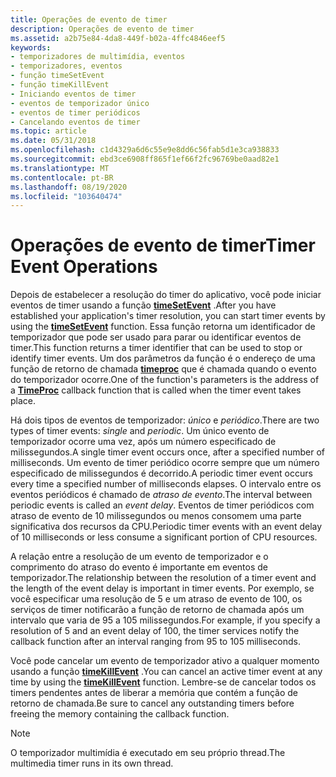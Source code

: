 ```yaml
---
title: Operações de evento de timer
description: Operações de evento de timer
ms.assetid: a2b75e84-4da8-449f-b02a-4ffc4846eef5
keywords:
- temporizadores de multimídia, eventos
- temporizadores, eventos
- função timeSetEvent
- função timeKillEvent
- Iniciando eventos de timer
- eventos de temporizador único
- eventos de timer periódicos
- Cancelando eventos de timer
ms.topic: article
ms.date: 05/31/2018
ms.openlocfilehash: c1d4329a6d6c55e9e8dd6c56fab5d1e3ca938833
ms.sourcegitcommit: ebd3ce6908ff865f1ef66f2fc96769be0aad82e1
ms.translationtype: MT
ms.contentlocale: pt-BR
ms.lasthandoff: 08/19/2020
ms.locfileid: "103640474"
---
```

# <a name="timer-event-operations"></a><span data-ttu-id="630fd-111">Operações de evento de timer</span><span class="sxs-lookup"><span data-stu-id="630fd-111">Timer Event Operations</span></span>

<span data-ttu-id="630fd-112">Depois de estabelecer a resolução do timer do aplicativo, você pode iniciar eventos de timer usando a função [**timeSetEvent**](/previous-versions//dd757634(v=vs.85)) .</span><span class="sxs-lookup"><span data-stu-id="630fd-112">After you have established your application's timer resolution, you can start timer events by using the [**timeSetEvent**](/previous-versions//dd757634(v=vs.85)) function.</span></span> <span data-ttu-id="630fd-113">Essa função retorna um identificador de temporizador que pode ser usado para parar ou identificar eventos de timer.</span><span class="sxs-lookup"><span data-stu-id="630fd-113">This function returns a timer identifier that can be used to stop or identify timer events.</span></span> <span data-ttu-id="630fd-114">Um dos parâmetros da função é o endereço de uma função de retorno de chamada [**timeproc**](/previous-versions//dd757631(v=vs.85)) que é chamada quando o evento do temporizador ocorre.</span><span class="sxs-lookup"><span data-stu-id="630fd-114">One of the function's parameters is the address of a [**TimeProc**](/previous-versions//dd757631(v=vs.85)) callback function that is called when the timer event takes place.</span></span>

<span data-ttu-id="630fd-115">Há dois tipos de eventos de temporizador: *único* e *periódico*.</span><span class="sxs-lookup"><span data-stu-id="630fd-115">There are two types of timer events: *single* and *periodic*.</span></span> <span data-ttu-id="630fd-116">Um único evento de temporizador ocorre uma vez, após um número especificado de milissegundos.</span><span class="sxs-lookup"><span data-stu-id="630fd-116">A single timer event occurs once, after a specified number of milliseconds.</span></span> <span data-ttu-id="630fd-117">Um evento de timer periódico ocorre sempre que um número especificado de milissegundos é decorrido.</span><span class="sxs-lookup"><span data-stu-id="630fd-117">A periodic timer event occurs every time a specified number of milliseconds elapses.</span></span> <span data-ttu-id="630fd-118">O intervalo entre os eventos periódicos é chamado de *atraso de evento*.</span><span class="sxs-lookup"><span data-stu-id="630fd-118">The interval between periodic events is called an *event delay*.</span></span> <span data-ttu-id="630fd-119">Eventos de timer periódicos com atraso de evento de 10 milissegundos ou menos consomem uma parte significativa dos recursos da CPU.</span><span class="sxs-lookup"><span data-stu-id="630fd-119">Periodic timer events with an event delay of 10 milliseconds or less consume a significant portion of CPU resources.</span></span>

<span data-ttu-id="630fd-120">A relação entre a resolução de um evento de temporizador e o comprimento do atraso do evento é importante em eventos de temporizador.</span><span class="sxs-lookup"><span data-stu-id="630fd-120">The relationship between the resolution of a timer event and the length of the event delay is important in timer events.</span></span> <span data-ttu-id="630fd-121">Por exemplo, se você especificar uma resolução de 5 e um atraso de evento de 100, os serviços de timer notificarão a função de retorno de chamada após um intervalo que varia de 95 a 105 milissegundos.</span><span class="sxs-lookup"><span data-stu-id="630fd-121">For example, if you specify a resolution of 5 and an event delay of 100, the timer services notify the callback function after an interval ranging from 95 to 105 milliseconds.</span></span>

<span data-ttu-id="630fd-122">Você pode cancelar um evento de temporizador ativo a qualquer momento usando a função [**timeKillEvent**](/previous-versions//dd757630(v=vs.85)) .</span><span class="sxs-lookup"><span data-stu-id="630fd-122">You can cancel an active timer event at any time by using the [**timeKillEvent**](/previous-versions//dd757630(v=vs.85)) function.</span></span> <span data-ttu-id="630fd-123">Lembre-se de cancelar todos os timers pendentes antes de liberar a memória que contém a função de retorno de chamada.</span><span class="sxs-lookup"><span data-stu-id="630fd-123">Be sure to cancel any outstanding timers before freeing the memory containing the callback function.</span></span>

> [!Note]  
> <span data-ttu-id="630fd-124">O temporizador multimídia é executado em seu próprio thread.</span><span class="sxs-lookup"><span data-stu-id="630fd-124">The multimedia timer runs in its own thread.</span></span>

 

 

 